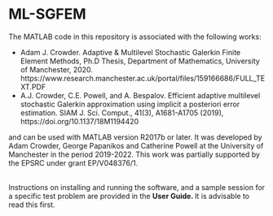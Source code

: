 # ML-SGFEM

The MATLAB code in this repository is associated with the following works:

<ul>
<li> Adam J. Crowder. Adaptive & Multilevel Stochastic Galerkin Finite Element Methods, Ph.D Thesis, Department of Mathematics, University of Manchester, 2020. https://www.research.manchester.ac.uk/portal/files/159166686/FULL_TEXT.PDF

<li> A.J. Crowder, C.E. Powell, and A. Bespalov. Efficient adaptive multilevel stochastic Galerkin approximation using implicit a posteriori error estimation. SIAM J. Sci. Comput., 41(3), A1681-A1705 (2019), https://doi.org/10.1137/18M1194420

</ul>
and can be used with MATLAB version R2017b or later. It was developed by Adam Crowder, George Papanikos and Catherine Powell at the University of Manchester in the period 2019-2022. This work was partially supported by the EPSRC under grant EP/V048376/1.

<br> 
<br>

Instructions on installing and running the software, and a sample session for a specific test problem are provided in the <b> User Guide. </b> It is advisable to read this first.
